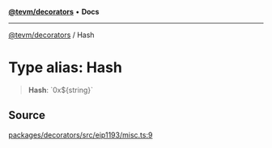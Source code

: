 [**@tevm/decorators**](../README.md) • **Docs**

***

[@tevm/decorators](../globals.md) / Hash

# Type alias: Hash

> **Hash**: \`0x$\{string\}\`

## Source

[packages/decorators/src/eip1193/misc.ts:9](https://github.com/evmts/tevm-monorepo/blob/main/packages/decorators/src/eip1193/misc.ts#L9)
